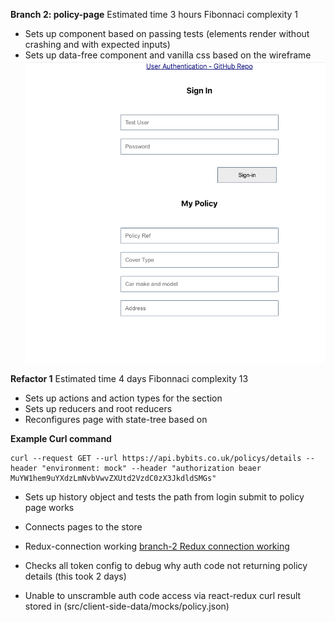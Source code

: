 **Branch 2: policy-page** Estimated time 3 hours Fibonnaci complexity 1
- Sets up component based on passing tests (elements render without crashing and with expected inputs)
- Sets up data-free component and vanilla css based on the wireframe
![branch-2](https://github.com/SumiSastri/user-authentication/blob/main/src/assets/branch-2-policy-page.png)

__Refactor 1__  Estimated time 4 days Fibonnaci complexity 13
- Sets up actions and action types for the section
- Sets up reducers and root reducers
- Reconfigures page with state-tree based on

**Example Curl command**
```shell
curl --request GET --url https://api.bybits.co.uk/policys/details --header "environment: mock" --header "authorization beaer MuYW1hem9uYXdzLmNvbVwvZXUtd2VzdC0zX3JkdldSMGs"
```
- Sets up history object and tests the path from login submit to policy page works
- Connects pages to the store
- Redux-connection working
[branch-2 Redux connection working](https://github.com/SumiSastri/user-authentication/blob/main/src/assets/policy-state-tree.png)

- Checks all token config to debug why auth code not returning policy details (this took 2 days)
- Unable to unscramble auth code access via react-redux curl result stored in (src/client-side-data/mocks/policy.json)